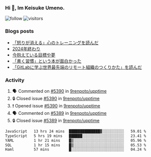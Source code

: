 ### Hi 👋, Im Keisuke Umeno.

<!--
**9renpoto/9renpoto** is a ✨ _special_ ✨ repository because its `README.md` (this file) appears on your GitHub profile.

Here are some ideas to get you started:

- 🔭 I’m currently working on ...
- 🌱 I’m currently learning ...
- 👯 I’m looking to collaborate on ...
- 🤔 I’m looking for help with ...
- 💬 Ask me about ...
- 📫 How to reach me: ...
- 😄 Pronouns: ...
- ⚡ Fun fact: ...
-->

![follow](https://img.shields.io/github/followers/9renpoto?label=Follow&style=social)
![visitors](https://komarev.com/ghpvc/?username=9renpoto&label=Profile%20views&color=0e75b6&style=flat)

### Blogs posts

<!-- BLOG-POST-LIST:START -->
- [「怒りが消える」心のトレーニングを読んだ](https://9renpoto.win/entry/2025/02/01/anger-management)
- [2024年終わり](https://9renpoto.win/entry/2024/12/31/2024-end)
- [今抱えている目標や夢](https://9renpoto.win/entry/2024/12/02/objective)
- [「書く習慣」という本が面白かった](https://9renpoto.win/entry/2024/11/11/leave_a_feeling_sad)
- [「GitLabに学ぶ世界最先端のリモート組織のつくりかた」を読んだ](https://9renpoto.win/entry/2024/09/10/remote_organization)
<!-- BLOG-POST-LIST:END -->

### Activity

<!--START_SECTION:activity-->
1. 🗣 Commented on [#5390](https://github.com/9renpoto/upptime/issues/5390#issuecomment-2644441183) in [9renpoto/upptime](https://github.com/9renpoto/upptime)
2. 🔒 Closed issue [#5390](https://github.com/9renpoto/upptime/issues/5390) in [9renpoto/upptime](https://github.com/9renpoto/upptime)
3. ❗ Opened issue [#5390](https://github.com/9renpoto/upptime/issues/5390) in [9renpoto/upptime](https://github.com/9renpoto/upptime)
4. 🗣 Commented on [#5389](https://github.com/9renpoto/upptime/issues/5389#issuecomment-2643559352) in [9renpoto/upptime](https://github.com/9renpoto/upptime)
5. 🔒 Closed issue [#5389](https://github.com/9renpoto/upptime/issues/5389) in [9renpoto/upptime](https://github.com/9renpoto/upptime)
<!--END_SECTION:activity-->

<!--START_SECTION:waka-->

```txt
JavaScript   13 hrs 24 mins  ██████████████▓░░░░░░░░░░   59.01 %
TypeScript   5 hrs 19 mins   ██████░░░░░░░░░░░░░░░░░░░   23.41 %
YAML         1 hr 21 mins    █▒░░░░░░░░░░░░░░░░░░░░░░░   05.96 %
SQL          1 hr 15 mins    █▒░░░░░░░░░░░░░░░░░░░░░░░   05.53 %
Haml         57 mins         █░░░░░░░░░░░░░░░░░░░░░░░░   04.24 %
```

<!--END_SECTION:waka-->

